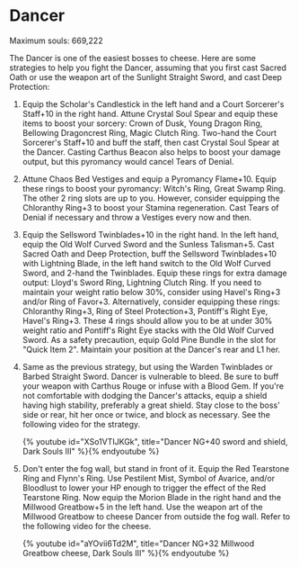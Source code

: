 # Dancer

Maximum souls: 669,222

The Dancer is one of the easiest bosses to cheese. Here are some strategies to
help you fight the Dancer, assuming that you first cast Sacred Oath or use the
weapon art of the Sunlight Straight Sword, and cast Deep Protection:

1. Equip the Scholar's Candlestick in the left hand and a Court Sorcerer's
   Staff+10 in the right hand. Attune Crystal Soul Spear and equip these items
   to boost your sorcery: Crown of Dusk, Young Dragon Ring, Bellowing
   Dragoncrest Ring, Magic Clutch Ring. Two-hand the Court Sorcerer's Staff+10
   and buff the staff, then cast Crystal Soul Spear at the Dancer. Casting
   Carthus Beacon also helps to boost your damage output, but this pyromancy
   would cancel Tears of Denial.
1. Attune Chaos Bed Vestiges and equip a Pyromancy Flame+10. Equip these rings
   to boost your pyromancy: Witch's Ring, Great Swamp Ring. The other 2 ring
   slots are up to you. However, consider equipping the Chloranthy Ring+3 to
   boost your Stamina regeneration. Cast Tears of Denial if necessary and throw
   a Vestiges every now and then.
1. Equip the Sellsword Twinblades+10 in the right hand. In the left hand, equip
   the Old Wolf Curved Sword and the Sunless Talisman+5. Cast Sacred Oath and
   Deep Protection, buff the Sellsword Twinblades+10 with Lightning Blade, in
   the left hand switch to the Old Wolf Curved Sword, and 2-hand the Twinblades.
   Equip these rings for extra damage output: Lloyd's Sword Ring, Lightning
   Clutch Ring. If you need to maintain your weight ratio below 30%, consider
   using Havel's Ring+3 and/or Ring of Favor+3. Alternatively, consider
   equipping these rings: Chloranthy Ring+3, Ring of Steel Protection+3,
   Pontiff's Right Eye, Havel's Ring+3. These 4 rings should allow you to be at
   under 30% weight ratio and Pontiff's Right Eye stacks with the Old Wolf
   Curved Sword. As a safety precaution, equip Gold Pine Bundle in the slot for
   "Quick Item 2". Maintain your position at the Dancer's rear and L1 her.
1. Same as the previous strategy, but using the Warden Twinblades or Barbed
   Straight Sword. Dancer is vulnerable to bleed. Be sure to buff your weapon
   with Carthus Rouge or infuse with a Blood Gem. If you're not comfortable with
   dodging the Dancer's attacks, equip a shield having high stability,
   preferably a great shield. Stay close to the boss' side or rear, hit her once
   or twice, and block as necessary. See the following video for the strategy.

    {% youtube id="XSo1VTIJKGk", title="Dancer NG+40 sword and shield, Dark Souls III" %}{% endyoutube %}

1. Don't enter the fog wall, but stand in front of it. Equip the Red Tearstone
   Ring and Flynn's Ring. Use Pestilent Mist, Symbol of Avarice, and/or
   Bloodlust to lower your HP enough to trigger the effect of the Red Tearstone
   Ring. Now equip the Morion Blade in the right hand and the Millwood
   Greatbow+5 in the left hand. Use the weapon art of the Millwood Greatbow to
   cheese Dancer from outside the fog wall. Refer to the following video for the
   cheese.

    {% youtube id="aYOvii6Td2M", title="Dancer NG+32 Millwood Greatbow cheese, Dark Souls III" %}{% endyoutube %}
